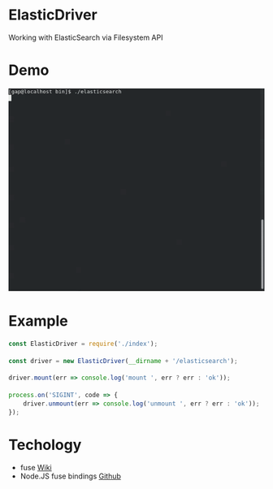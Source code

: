ElasticDriver
=================

Working with ElasticSearch via Filesystem API

# Demo
![demo](https://raw.githubusercontent.com/YaroslavGaponov/elasticdriver/master/images/demo.gif "demo")

# Example

```javascript
const ElasticDriver = require('./index');

const driver = new ElasticDriver(__dirname + '/elasticsearch');

driver.mount(err => console.log('mount ', err ? err : 'ok'));

process.on('SIGINT', code => {
    driver.unmount(err => console.log('unmount ', err ? err : 'ok'));
});
```

# Techology

 - fuse [Wiki](https://www.wikiwand.com/en/Filesystem_in_Userspace)
 - Node.JS fuse bindings [Github](https://github.com/mafintosh/fuse-bindings)